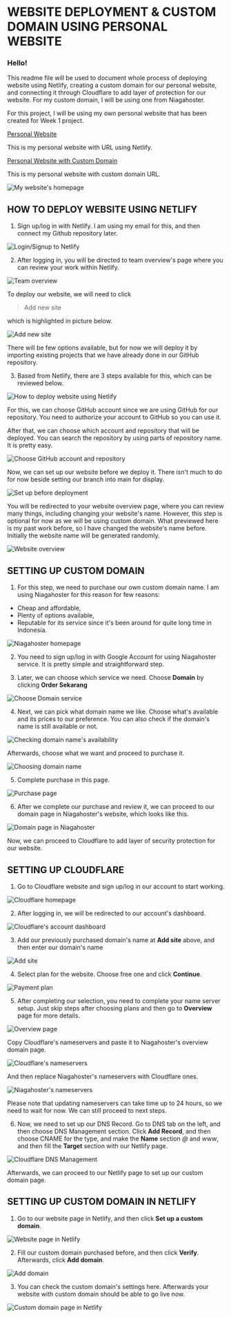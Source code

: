 # WEBSITE DEPLOYMENT & CUSTOM DOMAIN USING PERSONAL WEBSITE

### Hello!

This readme file will be used to document whole process of deploying website using Netlify, creating a custom domain for our personal website, and connecting it through Cloudflare to add layer of protection for our website. For my custom domain, I will be using one from Niagahoster.

For this project, I will be using my own personal website that has been created for Week 1 project.

[Personal Website](https://mahdiharish.netlify.app/)

This is my personal website with URL using Netlify.

[Personal Website with Custom Domain]()

This is my personal website with custom domain URL.

![My website's homepage](./assets/ss-home.jpg)

## HOW TO DEPLOY WEBSITE USING NETLIFY

1. Sign up/log in with Netlify. I am using my email for this, and then connect my Github repository later.

![Login/Signup to Netlify](./assets/step-1.jpg)

2. After logging in, you will be directed to team overview's page where you can review your work within Netlify.

![Team overview](./assets/step-2.jpg)

To deploy our website, we will need to click

> Add new site

which is highlighted in picture below.

![Add new site](./assets/step-3.jpg)

There will be few options available, but for now we will deploy it by importing existing projects that we have already done in our GitHub repository.

3. Based from Netlify, there are 3 steps available for this, which can be reviewed below.

![How to deploy website using Netlify](./assets/step-4.jpg)

For this, we can choose GitHub account since we are using GitHub for our repository. You need to authorize your account to GitHub so you can use it.

After that, we can choose which account and repository that will be deployed. You can search the repository by using parts of repository name. It is pretty easy.

![Choose GitHub account and repository](./assets/step-5.jpg)

Now, we can set up our website before we deploy it. There isn't much to do for now beside setting our branch into main for display.

![Set up before deployment](./assets/step-6.jpg)

You will be redirected to your website overview page, where you can review many things, including changing your website's name. However, this step is optional for now as we will be using custom domain. What previewed here is my past work before, so I have changed the website's name before. Initially the website name will be generated randomly.

![Website overview](./assets/step-7.jpg)

## SETTING UP CUSTOM DOMAIN

1. For this step, we need to purchase our own custom domain name. I am using Niagahoster for this reason for few reasons:

- Cheap and affordable,
- Plenty of options available,
- Reputable for its service since it's been around for quite long time in Indonesia.

![Niagahoster homepage](./assets/step-8.jpg)

2. You need to sign up/log in with Google Account for using Niagahoster service. It is pretty simple and straightforward step.

3. Later, we can choose which service we need. Choose **Domain** by clicking **Order Sekarang**

![Choose Domain service](./assets/step-9.jpg)

4. Next, we can pick what domain name we like. Choose what's available and its prices to our preference. You can also check if the domain's name is still available or not.

![Checking domain name's availability](./assets/step-10.jpg)

Afterwards, choose what we want and proceed to purchase it.

![Choosing domain name](./assets/step-11.jpg)

5. Complete purchase in this page.

![Purchase page](./assets/step-12.jpg)

6. After we complete our purchase and review it, we can proceed to our domain page in Niagahoster's website, which looks like this.

![Domain page in Niagahoster](./assets/step-13.jpg)

Now, we can proceed to Cloudflare to add layer of security protection for our website.

## SETTING UP CLOUDFLARE

1. Go to Cloudflare website and sign up/log in our account to start working.

![Cloudflare homepage](./assets/step-14.jpg)

2. After logging in, we will be redirected to our account's dashboard.

![Cloudflare's account dashboard](./assets/step-15.jpg)

3. Add our previously purchased domain's name at **Add site** above, and then enter our domain's name

![Add site](./assets/step-16.jpg)

4. Select plan for the website. Choose free one and click **Continue**.

![Payment plan](./assets/step-17.jpg)

5. After completing our selection, you need to complete your name server setup. Just skip steps after choosing plans and then go to **Overview** page for more details.

![Overview page](./assets/step-18.jpg)

Copy Cloudflare's nameservers and paste it to Niagahoster's overview domain page.

![Cloudflare's nameservers](./assets/step-19.jpg)

And then replace Niagahoster's nameservers with Cloudflare ones.

![Niagahoster's nameservers](./assets/step-20.jpg)

Please note that updating nameservers can take time up to 24 hours, so we need to wait for now. We can still proceed to next steps.

6. Now, we need to set up our DNS Record. Go to DNS tab on the left, and then choose DNS Management section. Click **Add Record**, and then choose CNAME for the type, and make the **Name** section _@_ and _www_, and then fill the **Target** section with our Netlify page.

![Cloudflare DNS Management](./assets/step-21.jpg)

Afterwards, we can proceed to our Netlify page to set up our custom domain page.

## SETTING UP CUSTOM DOMAIN IN NETLIFY

1. Go to our website page in Netlify, and then click **Set up a custom domain**.

![Website page in Netlify](./assets/step-22.jpg)

2. Fill our custom domain purchased before, and then click **Verify**. Afterwards, click **Add domain**.

![Add domain](./assets/step-23.jpg)

3. You can check the custom domain's settings here. Afterwards your website with custom domain should be able to go live now.

![Custom domain page in Netlify](./assets/step-24.jpg)
